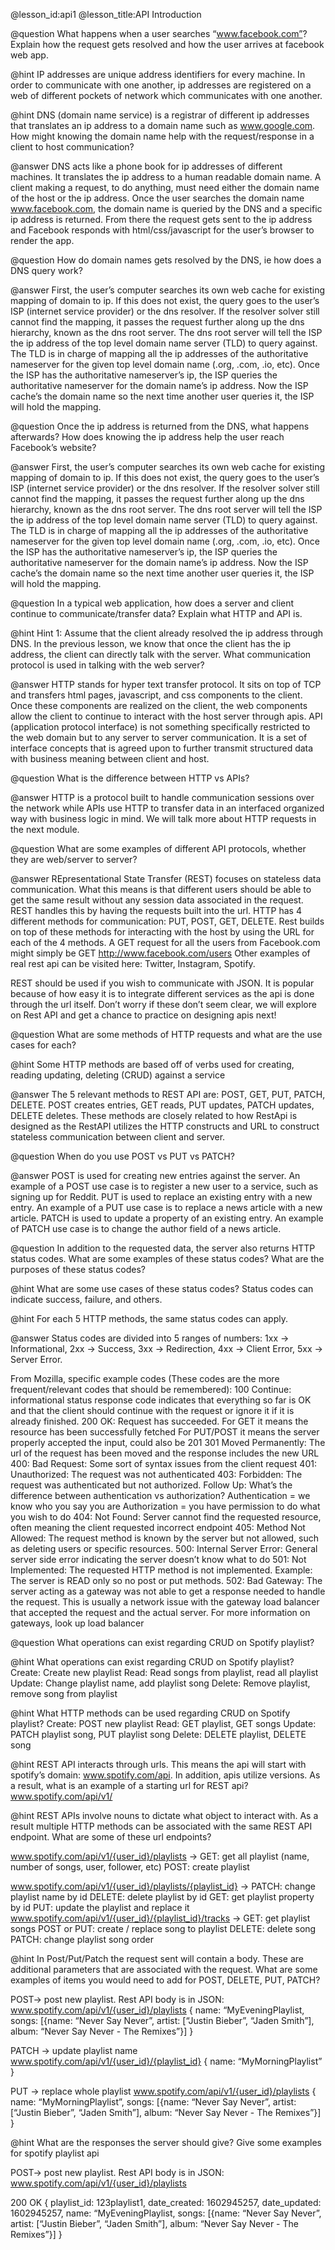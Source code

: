 @lesson_id:api1
@lesson_title:API Introduction

@question 
What happens when a user searches “www.facebook.com”? Explain how the request gets resolved and how the user arrives at facebook web app.

@hint 
IP addresses are unique address identifiers for every machine. In order to communicate with one another, ip addresses are registered on a web of different pockets of network which communicates with one another.

@hint
DNS (domain name service) is a registrar of different ip addresses that translates an ip address to a domain name such as www.google.com. How might knowing the domain name help with the request/response in a client to host communication?

@answer
DNS acts like a phone book for ip addresses of different machines. It translates the ip address to a human readable domain name. A client making a request, to do anything, must need either the domain name of the host or the ip address. Once the user searches the domain name www.facebook.com, the domain name is queried by the DNS and a specific ip address is returned. From there the request gets sent to the ip address and Facebook responds with html/css/javascript for the user’s browser to render the app.

@question 
How do domain names gets resolved by the DNS, ie how does a DNS query work?

@answer
First, the user’s computer searches its own web cache for existing mapping of domain to ip. If this does not exist, the query goes to the user’s ISP (internet service provider) or the dns resolver. If the resolver solver still cannot find the mapping, it passes the request further along up the dns hierarchy, known as the dns root server. The dns root server will tell the ISP the ip address of the top level domain name server (TLD) to query against. The TLD is in charge of mapping all the ip addresses of the authoritative nameserver for the given top level domain name (.org, .com, .io, etc). Once the ISP has the authoritative nameserver’s ip, the ISP queries the authoritative nameserver for the domain name’s ip address. Now the ISP cache’s the domain name so the next time another user queries it, the ISP will hold the mapping.

@question 
Once the ip address is returned from the DNS, what happens afterwards? How does knowing the ip address help the user reach Facebook’s website?

@answer
First, the user’s computer searches its own web cache for existing mapping of domain to ip. If this does not exist, the query goes to the user’s ISP (internet service provider) or the dns resolver. If the resolver solver still cannot find the mapping, it passes the request further along up the dns hierarchy, known as the dns root server. The dns root server will tell the ISP the ip address of the top level domain name server (TLD) to query against. The TLD is in charge of mapping all the ip addresses of the authoritative nameserver for the given top level domain name (.org, .com, .io, etc). Once the ISP has the authoritative nameserver’s ip, the ISP queries the authoritative nameserver for the domain name’s ip address. Now the ISP cache’s the domain name so the next time another user queries it, the ISP will hold the mapping.

@question 
In a typical web application, how does a server and client continue to communicate/transfer data? Explain what HTTP and API is.

@hint
Hint 1:  Assume that the client already resolved the ip address through DNS. In the previous lesson, we know that once the client has the ip address, the client can directly talk with the server. What communication protocol is used in talking with the web server?

@answer
HTTP stands for hyper text transfer protocol. It sits on top of TCP and transfers html pages, javascript, and css components to the client. Once these components are realized on the client, the web components allow the client to continue to interact with the host server through apis. API (application protocol interface) is not something specifically restricted to the web domain but to any server to server communication. It is a set of interface concepts that is agreed upon to further transmit structured data with business meaning between client and host.

@question 
What is the difference between HTTP vs APIs?

@answer
HTTP is a protocol built to handle communication sessions over the network while APIs use HTTP to transfer data in an interfaced organized way with business logic in mind. We will talk more about HTTP requests in the next module.

@question 
What are some examples of different API protocols, whether they are web/server to server?

@answer
REpresentational State Transfer (REST) focuses on stateless data communication. What this means is that different users should be able to get the same result without any session data associated in the request. REST handles this by having the requests built into the url. HTTP has 4 different methods for communication: PUT, POST, GET, DELETE. Rest builds on top of these methods for interacting with the host by using the URL for each of the 4 methods. A GET request for all the users from Facebook.com might simply be GET http://www.facebook.com/users Other examples of real rest api can be visited here: Twitter, Instagram, Spotify.

REST should be used if you wish to communicate with JSON. It is popular because of how easy it is to integrate different services as the api is done through the url itself. Don’t worry if these don’t seem clear, we will explore on Rest API and get a chance to practice on designing apis next!

@question 
What are some methods of HTTP requests and what are the use cases for each? 

@hint
Some HTTP methods are based off of verbs used for creating, reading  updating, deleting (CRUD) against a service

@answer
The 5 relevant methods to REST API are: POST, GET, PUT, PATCH, DELETE. POST creates entries, GET reads, PUT updates, PATCH updates, DELETE deletes. These methods are closely related to how RestApi is designed as the  RestAPI utilizes the HTTP constructs and URL to construct stateless communication between client and server.

@question 
When do you use POST vs PUT vs PATCH?

@answer
POST is used for creating new entries against the server. An example of a POST use case is to register a new user to a service, such as signing up for Reddit.
PUT is used to replace an existing entry with a new entry. An example of a PUT use case is to replace a news article with a new article.
PATCH is used to update a property of an existing entry. An example of  PATCH use case is to change the author field of a news article.

@question
In addition to the requested data, the server also returns HTTP status codes. What are some examples of these status codes? What are the purposes of these status codes?

@hint
What are some use cases of these status codes? Status codes can indicate success, failure, and others.

@hint
For each 5 HTTP methods, the same status codes can apply.

@answer
Status codes are divided into 5 ranges of numbers: 1xx -> Informational, 2xx -> Success, 3xx -> Redirection, 4xx -> Client Error, 5xx -> Server Error.

From Mozilla, specific example codes (These codes are the more frequent/relevant codes that should be remembered):
100 Continue: informational status response code indicates that everything so far is OK and that the client should continue with the request or ignore it if it is already finished.
200 OK: Request has succeeded.
For GET it means the resource has been successfully fetched
For PUT/POST it means the server properly accepted the input, could also be 201
301 Moved Permanently: The url of the request has been moved and the response includes the new URL
400: Bad Request: Some sort of syntax issues from the client request
401: Unauthorized: The request was not authenticated
403: Forbidden: The request was authenticated but not authorized.
Follow Up: What’s the difference between authentication vs authorization?
Authentication = we know who you say you are
Authorization = you have permission to do what you wish to do
404: Not Found: Server cannot find the requested resource, often meaning the client requested incorrect endpoint
405: Method Not Allowed: The request method is known by the server but not allowed, such as deleting users or specific resources.
500: Internal Server Error: General server side error indicating the server doesn’t know what to do
501: Not Implemented: The requested HTTP method is not implemented. Example: The server is READ only so no post or put methods.
502: Bad Gateway: The server acting as a gateway was not able to get a response needed to handle the request. This is usually a network issue with the gateway load balancer that accepted the request and the actual server.
For more information on gateways, look up load balancer

@question
What operations can exist regarding CRUD on Spotify playlist?

@hint
What operations can exist regarding CRUD on Spotify playlist?
Create: Create new playlist
Read: Read songs from playlist, read all playlist
Update: Change playlist name, add playlist song
Delete: Remove playlist, remove song from playlist

@hint
What HTTP methods can be used regarding CRUD on Spotify playlist? 
Create: POST new playlist
Read: GET playlist, GET songs
Update: PATCH playlist song, PUT playlist song
Delete: DELETE playlist, DELETE song

@hint
REST API interacts through urls. This means the api will start with spotify’s domain: www.spotify.com/api. In addition, apis utilize versions. As a result, what is an example of a starting url for REST api?
www.spotify.com/api/v1/<nouns>

@hint
REST APIs involve nouns to dictate what object to interact with. As a result multiple HTTP methods can be associated with the same REST API endpoint. What are some of these url endpoints?

www.spotify.com/api/v1/{user_id}/playlists -> 
GET: get all playlist (name, number of songs, user, follower, etc)
POST: create playlist

www.spotify.com/api/v1/{user_id}/playlists/{playlist_id} ->
PATCH: change playlist name by id
DELETE: delete playlist by id
GET: get playlist property by id
PUT: update the playlist and replace it
www.spotify.com/api/v1/{user_id}/{playlist_id}/tracks ->
GET: get playlist songs
POST or PUT: create / replace song to playlist
DELETE: delete song
PATCH: change playlist song order

@hint
In Post/Put/Patch the request sent will contain a body. These are additional parameters that are associated with the request. What are some examples of items you would need to add for POST, DELETE, PUT, PATCH?

POST-> post new playlist. Rest API body is in JSON:
www.spotify.com/api/v1/{user_id}/playlists
{
 name: “MyEveningPlaylist,
 songs: [{name: “Never Say Never”, artist: [“Justin Bieber”, “Jaden Smith”],  album: “Never Say Never - The Remixes”}]
}

PATCH ->  update playlist name
www.spotify.com/api/v1/{user_id}/{playlist_id}
{
  name: “MyMorningPlaylist”
}

PUT -> replace whole playlist
www.spotify.com/api/v1/{user_id}/playlists
{
 name: “MyMorningPlaylist”,
 songs: [{name: “Never Say Never”, artist: [“Justin Bieber”, “Jaden Smith”],  album: “Never Say Never - The Remixes”}]
}

@hint
What are the responses the server should give? Give some examples for spotify playlist api

POST-> post new playlist. Rest API body is in JSON:
www.spotify.com/api/v1/{user_id}/playlists

200 OK
{
 playlist_id: 123playlist1,
 date_created: 1602945257,
 date_updated: 1602945257,
 name: “MyEveningPlaylist,
 songs: [{name: “Never Say Never”, artist: [“Justin Bieber”, “Jaden Smith”],  album: “Never Say Never - The Remixes”}]
}